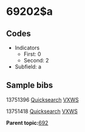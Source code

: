 # 69202$a

## Codes

-   Indicators
    -   First: 0
    -   Second: 2
-   Subfield: a

## Sample bibs

13751396 [Quicksearch](https://search.library.yale.edu/catalog/13751396) [VXWS](http://prodorbis.library.yale.edu:7014/vxws/GetHoldingsService?bibId=13751396)

13751418 [Quicksearch](https://search.library.yale.edu/catalog/13751418) [VXWS](http://prodorbis.library.yale.edu:7014/vxws/GetHoldingsService?bibId=13751418)

**Parent topic:**[692](../../tags/692/692.md)


